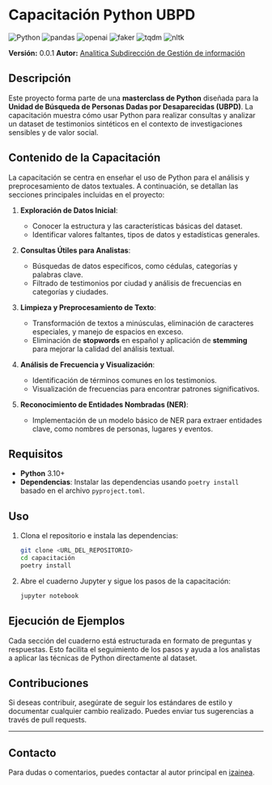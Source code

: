# Capacitación Python UBPD

![Python](https://img.shields.io/badge/Python-3.10-blue)
![pandas](https://img.shields.io/badge/pandas-2.2.3-orange)
![openai](https://img.shields.io/badge/openai-1.54.4-blueviolet)
![faker](https://img.shields.io/badge/faker-32.1.0-yellowgreen)
![tqdm](https://img.shields.io/badge/tqdm-4.67.0-lightgrey)
![nltk](https://img.shields.io/badge/nltk-3.9.1-brightgreen)

**Versión:** 0.0.1
**Autor:** [Analitica Subdirección de Gestión de información](mailto:czaineam@unidadbusqueda.gov.co)  

## Descripción
Este proyecto forma parte de una **masterclass de Python** diseñada para la **Unidad de Búsqueda de Personas Dadas por Desaparecidas (UBPD)**. La capacitación muestra cómo usar Python para realizar consultas y analizar un dataset de testimonios sintéticos en el contexto de investigaciones sensibles y de valor social.

## Contenido de la Capacitación

La capacitación se centra en enseñar el uso de Python para el análisis y preprocesamiento de datos textuales. A continuación, se detallan las secciones principales incluidas en el proyecto:

1. **Exploración de Datos Inicial**:
   - Conocer la estructura y las características básicas del dataset.
   - Identificar valores faltantes, tipos de datos y estadísticas generales.

2. **Consultas Útiles para Analistas**:
   - Búsquedas de datos específicos, como cédulas, categorías y palabras clave.
   - Filtrado de testimonios por ciudad y análisis de frecuencias en categorías y ciudades.

3. **Limpieza y Preprocesamiento de Texto**:
   - Transformación de textos a minúsculas, eliminación de caracteres especiales, y manejo de espacios en exceso.
   - Eliminación de **stopwords** en español y aplicación de **stemming** para mejorar la calidad del análisis textual.

4. **Análisis de Frecuencia y Visualización**:
   - Identificación de términos comunes en los testimonios.
   - Visualización de frecuencias para encontrar patrones significativos.

5. **Reconocimiento de Entidades Nombradas (NER)**:
   - Implementación de un modelo básico de NER para extraer entidades clave, como nombres de personas, lugares y eventos.

## Requisitos

- **Python** 3.10+
- **Dependencias**: Instalar las dependencias usando `poetry install` basado en el archivo `pyproject.toml`.

## Uso

1. Clona el repositorio e instala las dependencias:
   ```bash
   git clone <URL_DEL_REPOSITORIO>
   cd capacitación
   poetry install
   ```

2. Abre el cuaderno Jupyter y sigue los pasos de la capacitación:
   ```bash
   jupyter notebook
   ```

## Ejecución de Ejemplos

Cada sección del cuaderno está estructurada en formato de preguntas y respuestas. Esto facilita el seguimiento de los pasos y ayuda a los analistas a aplicar las técnicas de Python directamente al dataset.

## Contribuciones

Si deseas contribuir, asegúrate de seguir los estándares de estilo y documentar cualquier cambio realizado. Puedes enviar tus sugerencias a través de pull requests.

---

## Contacto
Para dudas o comentarios, puedes contactar al autor principal en [izainea](mailto:czaineam@unidadbusqueda.gov.co).

